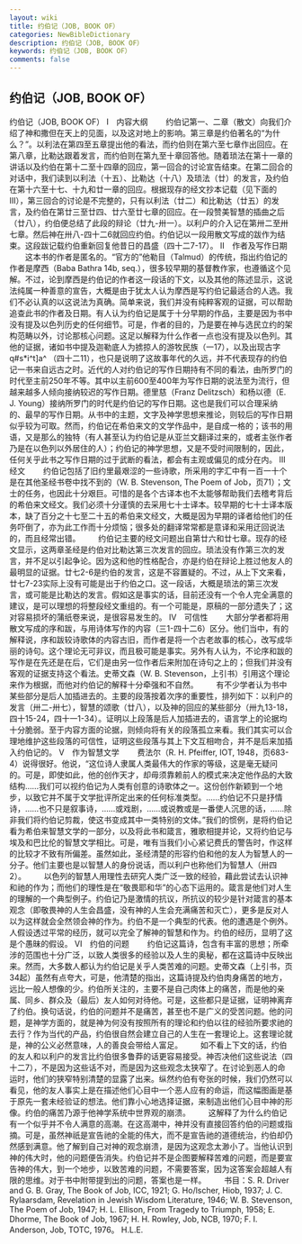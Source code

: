 ```yaml
---
layout: wiki
title: 约伯记（JOB, BOOK OF）
categories: NewBibleDictionary
description: 约伯记（JOB, BOOK OF）
keywords: 约伯记（JOB, BOOK OF）
comments: false
---
```


## 约伯记（JOB, BOOK OF）



约伯记（JOB, BOOK OF）
Ⅰ　内容大纲
　　约伯记第一、二章（散文）向我们介绍了神和撒但在天上的见面，以及这对地上的影响。第三章是约伯著名的“为什么？”。以利法在第四至五章提出他的看法，而约伯则在第六至七章作出回应。在第八章，比勒达跟着发言，而约伯则在第九至十章回答他。随着琐法在第十一章的讲话以及约伯在第十二至十四章的回应，第一回合的讨论宣告结束。在第二回合的对话中，我们读到以利法（十五）、比勒达（十八）及琐法（廿）的发言，及约伯在第十六至十七、十九和廿一章的回应。根据现存的经文抄本记载（见下面的III），第三回合的讨论是不完整的，只有以利法（廿二）和比勒达（廿五）的发言，及约伯在第廿三至廿四、廿六至廿七章的回应。在一段赞美智慧的插曲之后（廿八），约伯便总结了此段的辩论（廿九-卅一）。以利户的介入记在第卅二至卅七章。然后神在卅八-四十二6就回应约伯。约伯记以一段用散文写成的跋作为结束。这段跋记载约伯重新回复他昔日的昌盛（四十二7-17）。
Ⅱ　作者及写作日期
　　这本书的作者是匿名的。“官方的”他勒目（Talmud）的传统，指出约伯记的作者是摩西（Baba Bathra 14b, seq.），很多较早期的基督教作家，也遵循这个见解。不过，论到摩西是约伯记的作者这一段话的下文，以及其他的陈述显示，这说法纯属一种善意的宣告，大概是由于犹太人认为摩西是写约伯记最适合的人选。我们不必认真的以这说法为真确。简单来说，我们并没有纯粹客观的证据，可以帮助追查此书的作者及日期。有人认为约伯记是属于十分早期的作品，主要是因为书中没有提及以色列历史的任何细节。可是，作者的目的，乃是要在神与选民立约的架构范畴以外，讨论那核心问题。这足以解释为什么作者一点也没有提及以色列。其他的证据，诸如书中提及迦勒底人为掳掠人的游牧民族（一17），以及出现古字 q#s*i^t]a^ （四十二11），也只是说明了这故事年代的久远，并不代表现存的约伯记一书来自远古之时。近代的人对约伯记的写作日期持有不同的看法，由所罗门的时代至主前250年不等。其中以主前600至400年为写作日期的说法至为流行，但越来越多人倾向接纳较迟的写作日期。德里慈（Franz Delitzsch）和杨以德（E. J. Young）接纳所罗门的时代是约伯记的写作日期。这也是我们可以合理采纳的、最早的写作日期。从书中的主题，文字及神学思想来推论，则较后的写作日期似乎较为可取。然而，约伯记在希伯来文的文学作品中，是自成一格的；该书的用语，又是那么的独特（有人甚至认为约伯记是从亚兰文翻译过来的，或者主张作者乃是在以色列以外居住的人）；约伯记的神学思想，又是不受时间限制的，因此，任何关乎此书之写作日期的过于武断的看法，都会有主观或偏见的成分在内。
Ⅲ　经文
　　约伯记包括了旧约里最艰涩的一些诗歌，所采用的字汇中有一百一十个是在其他圣经书卷中找不到的（W. B. Stevenson, The Poem of Job，页71）；文士的任务，也因此十分艰巨。可惜的是各个古译本也不太能够帮助我们去稽考背后的希伯来文经文。我们必须十分谨慎的去采用七十士译本。较早期的七十士译本版本，缺了百分之十七至二十五的希伯来文经文，大概是因为早期的译者给他们的任务吓倒了，亦为此工作而十分烦恼；很多处的翻译常常都是意译和采用迂回说法的，而且经常出错。
　　约伯记主要的经文问题出自第廿六和廿七章。现存的经文显示，这两章圣经是约伯对比勒达第三次发言的回应。琐法没有作第三次的发言，并不足以引起争论。因为这和他的性格配合，亦是约伯在辩论上胜过他友人的最明显的证据。廿七2-6是约伯的发言，这是不容置疑的。不过，从上下文来看，廿七7-23实际上没有可能是出于约伯之口。这一段话，大概是琐法的第三次发言，或可能是比勒达的发言。假如这是事实的话，目前还没有一个令人完全满意的建议，是可以理想的将整段经文重组的。有一个可能是，原稿的一部分遗失了；这对容易损坏的蒲纸卷来说，是很容易发生的。
Ⅳ　可信性
　　大部分学者都将用散文写成的序和跋，与用诗体写作的内容（三1-四十二6）区分。他们当中，有的解释说，序和跋较诗歌体的内容古旧，而作者是将一个古老故事的核心，改写成华丽的诗句。这个理论无可非议，而且极可能是事实。另外有人认为，不论序和跋的写作是在先还是在后，它们是由另一位作者后来附加在诗句之上的；但我们并没有客观的证据支持这个看法。史蒂文森（W. B. Stevenson，上引书）引用这个理论来作为根据，而他对约伯记的解释十分牵强和不自然。
　　有不少学者认为书中某些部分是后人加插进去的。主要的段落按着次序的重要性，排列如下：以利户的发言（卅二-卅七），智慧的颂歌（廿八），以及神的回应的某些部分（卅九13-18，四十15-24，四十一1-34）。证明以上段落是后人加插进去的，语言学上的论据均十分脆弱。至于内容方面的论据，则倾向将有关的段落孤立来看。我们其实可以合理地维护这些段落的可信性，证明这些段落与其上下文互相吻合，并不是后来加插入约伯记的。
Ⅴ　作为智慧文学
　　费法尔（R. H. Pfeiffer, IOT, 1948，页683-4）说得很好。他说，“这位诗人隶属人类最伟大的作家的等级，这是毫无疑问的。可是，即使如此，他的创作天才，却毋须靠赖前人的模式来决定他作品的大致结构……我们可以视约伯记为人类有创意的诗歌体之一。这份创作新颖到一个地步，以致它并不属于文学批评所定出来的任何标准类型。……约伯记不只是抒情诗，……也不只是叙事诗，……或戏剧，……或说教或是一番使人沉思的话，……除非我们将约伯记剪裁，使这书变成其中一类特别的文体。”我们的惯例，是将约伯记看为希伯来智慧文学的一部分，以及将此书和箴言，雅歌相提并论，又将约伯记与埃及和巴比伦的智慧文学相比。可是，唯有当我们小心紧记费氏的警告时，作这样的比较才不致有所偏差。虽然如此，圣经清楚的形容约伯和他的友人为智慧人的一分子。他们主要也是以智慧人的身份说话，而以利户也称他们为智慧人（卅四2）。
　　以色列的智慧人用理性去研究人类广泛一致的经验，藉此尝试去认识神和祂的作为；而他们的理性是在“敬畏耶和华”的心态下运用的。箴言是他们对人生的理解的一个典型例子。约伯记乃是激情的抗议，所抗议的较少是针对箴言的基本观念（即敬畏神的人生会昌盛，没有神的人生会充满痛苦和灭亡），更多是反对人以为这样就会全然领会神的作为。约伯不是一个典型的代表。他的遭遇是个例外。人假设透过平常的经历，就可以完全了解神的智慧和作为。约伯的经历，显明了这是个愚昧的假设。
Ⅵ　约伯的问题
　　约伯记这篇诗，包含有丰富的思想；所牵涉的范围也十分广泛，以致人类很多的经验以及人生的奥秘，都在这篇诗中反映出来。然而，大多数人都认为约伯记是关乎人类苦难的问题。史蒂文森（上引书，页34起）虽然有点夸大，可是，他清楚的指出，这篇诗提及约伯肉身痛苦的地方，远比一般人想像的少。约伯所关注的，主要不是自己肉体上的痛苦，而是他的亲属、同乡、群众及（最后）友人如何对待他。可是，这些都只是证据，证明神离弃了约伯。换句话说，约伯的问题并不是痛苦，甚至也不是广义的受苦问题。他的问题，是神学方面的，就是神为何没有按照所有的理论和约伯以往的经验所要求祂的去行？作为当代的产品，约伯很自然会建立自己的人生在一套理论上。这套理论就是，神的公义必然意味，人的善良会带给人富足。
　　如不看上下文的话，约伯的友人和以利户的发言比约伯很多鲁莽的话更容易接受。神否决他们这些说法（四十二7），不是因为这些话不对，而是因为这些观念太狭窄了。在讨论到恶人的命运时，他们的狭窄特别清楚的显露了出来。纵然约伯有夸张的时候，我们仍然可以看见，他的友人事实上是在描述他们心目中一个恶人应有的命运，而这幅图画是基于原先一套未经验证的想法。他们靠小心地选择证据，来制造出他们心目中神的形像。约伯的痛苦乃源于他神学系统中世界观的崩溃。
　　这解释了为什么约伯记有一个似乎并不令人满意的高潮。在这高潮中，神并没有直接回答约伯的问题或指摘。可是，虽然神祇是宣告祂的全能的伟大，而不是宣告祂的道德统治，约伯却仍然感到满意。他了解到自己对神的观念崩溃，是因为这观念太渺小了。当他认识到神的伟大时，他的问题便告消失。约伯记并不是企图要解释苦难的问题，而是要宣告神的伟大，到一个地步，以致苦难的问题，不需要答案，因为这答案会超越人有限的思维。对于书中附带提到出的问题，答案也是一样。
　　书目：S. R. Driver and G. B.
Gray, The Book of Job, ICC, 1921; G. Ho/lscher, Hiob, 1937; J. C. Rylaarsdam, Revelation
in Jewish Wisdom Literature, 1946; W. B. Stevenson, The Poem of Job, 1947; H. L. Ellison, From Tragedy to Triumph, 1958; E. Dhorme, The Book of Job, 1967; H. H. Rowley, Job, NCB, 1970; F. I.
Anderson, Job, TOTC, 1976。
H.L.E.




